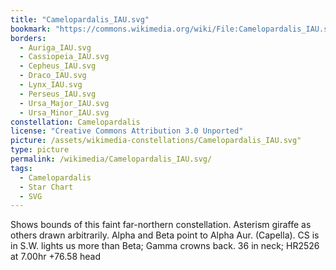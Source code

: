 ```yaml
---
title: "Camelopardalis_IAU.svg"
bookmark: "https://commons.wikimedia.org/wiki/File:Camelopardalis_IAU.svg"
borders:
  - Auriga_IAU.svg
  - Cassiopeia_IAU.svg
  - Cepheus_IAU.svg
  - Draco_IAU.svg
  - Lynx_IAU.svg
  - Perseus_IAU.svg
  - Ursa_Major_IAU.svg
  - Ursa_Minor_IAU.svg
constellation: Camelopardalis
license: "Creative Commons Attribution 3.0 Unported"
picture: /assets/wikimedia-constellations/Camelopardalis_IAU.svg"
type: picture
permalink: /wikimedia/Camelopardalis_IAU.svg/
tags:
  - Camelopardalis
  - Star Chart
  - SVG
---
```

Shows bounds of this faint far-northern constellation. Asterism giraffe as others drawn arbitrarily. Alpha and Beta point to Alpha Aur. (Capella). CS is in S.W. lights us more than Beta; Gamma crowns back. 36 in neck; HR2526 at 7.00hr +76.58 head
